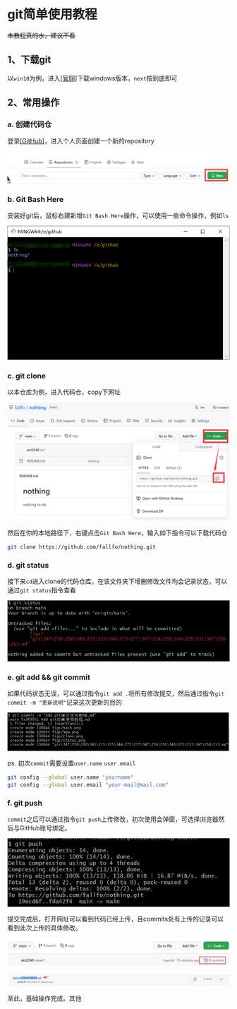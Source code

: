 # git简单使用教程

~~本教程真的水，建议不看~~

## 1、下载git

以`win10`为例，进入[[官网]](https://git-scm.com/)下载windows版本，`next`按到底即可



## 2、常用操作

### a. 创建代码仓

登录[[GitHub]](https://github.com/)，进入个人页面创建一个新的repository

![New](./figs/New.jpg)



### b. Git Bash Here

安装好git后，鼠标右建新增`Git Bash Here`操作，可以使用一些命令操作，例如`ls`

![Bash](./figs/Bash.jpg)



### c. git clone

以本仓库为例，进入代码仓，copy下网址

![clone](./figs/clone.jpg)

然后在你的本地路径下，右键点击`Git Bash Here`，输入如下指令可以下载代码仓

```bash
git clone https://github.com/fallfo/nothing.git
```



### d. git status 

接下来`cd`进入clone的代码仓库，在该文件夹下增删修改文件均会记录状态，可以通过`git status`指令查看

![status](./figs/status.jpg)



### e. git add && git commit

如果代码状态无误，可以通过指令`git add .`将所有修改提交，然后通过指令`git commit -m "更新说明"`记录这次更新的目的

![commit](./figs/commit.jpg)

ps. 初次`commit`需要设置`user.name` `user.email`

```bash
git config --global user.name "yourname"
git config --global user.email "your-mail@mail.com"
```



### f. git push

`commit`之后可以通过指令`git push`上传修改，初次使用会弹窗，可选择浏览器然后与GitHub账号绑定。

![push1](./figs/push.jpg)

提交完成后，打开网址可以看到代码已经上传，且commits处有上传的记录可以看到此次上传的具体修改。

![](./figs/push1.jpg)

![](./figs/push2.jpg)



至此，基础操作完成。其他

